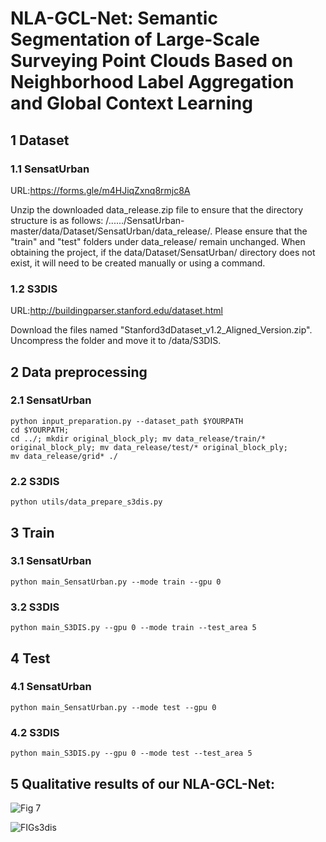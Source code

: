 # NLA-GCL-Net: Semantic Segmentation of Large-Scale Surveying Point Clouds Based on Neighborhood Label Aggregation and Global Context Learning
## 1 Dataset
### 1.1 SensatUrban
URL:https://forms.gle/m4HJiqZxnq8rmjc8A

Unzip the downloaded data_release.zip file to ensure that the directory structure is as follows: /....../SensatUrban-master/data/Dataset/SensatUrban/data_release/. Please ensure that the "train" and "test" folders under data_release/ remain unchanged. When obtaining the project, if the data/Dataset/SensatUrban/ directory does not exist, it will need to be created manually or using a command.

### 1.2 S3DIS
URL:http://buildingparser.stanford.edu/dataset.html

Download the files named "Stanford3dDataset_v1.2_Aligned_Version.zip". Uncompress the folder and move it to /data/S3DIS.

## 2 Data preprocessing
### 2.1 SensatUrban
```
python input_preparation.py --dataset_path $YOURPATH
cd $YOURPATH; 
cd ../; mkdir original_block_ply; mv data_release/train/* original_block_ply; mv data_release/test/* original_block_ply;
mv data_release/grid* ./
```

### 2.2 S3DIS
```
python utils/data_prepare_s3dis.py
```

## 3 Train
### 3.1 SensatUrban
```
python main_SensatUrban.py --mode train --gpu 0
```
### 3.2 S3DIS
```
python main_S3DIS.py --gpu 0 --mode train --test_area 5
```
## 4 Test
### 4.1 SensatUrban
```
python main_SensatUrban.py --mode test --gpu 0
```
### 4.2 S3DIS
```
python main_S3DIS.py --gpu 0 --mode test --test_area 5
```
## 5 Qualitative results of our NLA-GCL-Net:

![Fig 7](https://github.com/WJHjianhua/NLA-GCL-Net/assets/162021896/17cbb30b-5570-4dee-8b69-39503207ce6a)

![FIGs3dis](https://github.com/WJHjianhua/NLA-GCL-Net/assets/162021896/30eec87d-c66f-4588-9342-cf5877b65255)

